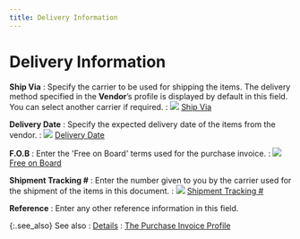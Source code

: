 ```yaml
---
title: Delivery Information
---
```


# Delivery Information


**Ship Via**
: Specify the carrier to be used for shipping the  items. The delivery method specified in the **Vendor**’s  profile is displayed by default in this field. You can select another  carrier if required.
: ![]({{site.pp_baseurl}}/img/lens.gif) [Ship Via]({{site.pp_baseurl}}/purc-proc/doc-profile/contents/tabs/details/delivery-information/ship_via.html)


**Delivery Date**
: Specify the expected delivery date of the items  from the vendor.
: ![]({{site.pp_baseurl}}/img/lens.gif) [Delivery  Date]({{site.pp_baseurl}}/purc-proc/doc-profile/contents/tabs/details/delivery-information/delivery_date.html)


**F.O.B**
: Enter the 'Free on Board' terms used for the purchase  invoice.
: ![]({{site.pp_baseurl}}/img/lens.gif) [Free on Board]({{site.pp_baseurl}}/purc-proc/doc-profile/contents/tabs/details/delivery-information/fob.html)


**Shipment Tracking #**
: Enter the number given to you by the carrier used  for the shipment of the items in this document.
: ![]({{site.pp_baseurl}}/img/lens.gif) [Shipment  Tracking #]({{site.pp_baseurl}}/purc-proc/doc-profile/contents/tabs/details/delivery-information/shipment_tracking_number.html)


**Reference**
: Enter any other reference information in this field.


{:.see_also}
See also
: [Details]({{site.pp_baseurl}}/misc/details_doc_tab_views_pi_step_by_step_pur.html)
: [The  Purchase Invoice Profile]({{site.pp_baseurl}}/purc-proc/pis/create-pi/create-new-pi/pi-profile/the_purchase_invoice_profile_pur.html)
